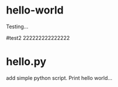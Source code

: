 # hello-world
Testing...

#test2
222222222222222

# hello.py
add simple python script. Print hello world...
